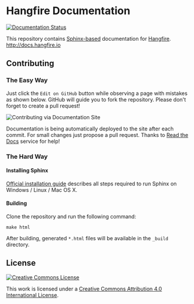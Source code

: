 # Hangfire Documentation

[![Documentation Status](https://readthedocs.org/projects/hangfire/badge/?version=latest)](https://readthedocs.org/projects/hangfire/?badge=latest) 

This repository contains [Sphinx-based](http://sphinx-doc.org) documentation for [Hangfire](http://hangfire.io). http://docs.hangfire.io

Contributing
-------------

### The Easy Way

Just click the `Edit on GitHub` button while observing a page with mistakes as shown below. GitHub will guide you to fork the repository. Please don't forget to create a pull request!

![Contributing via Documentation Site](https://raw.githubusercontent.com/HangfireIO/Hangfire-Documentation/master/contributing.png)

Documentation is being automatically deployed to the site after each commit. For small changes just propose a pull request. Thanks to [Read the Docs](https://readthedocs.org) service for help!

### The Hard Way

#### Installing Sphinx

[Official installation guide](http://sphinx-doc.org/latest/install.html) describes all steps 
required to run Sphinx on Windows / Linux / Mac OS X.

#### Building

Clone the repository and run the following command:

```
make html
```

After building, generated `*.html` files will be available in the `_build` directory.

License
--------

[![Creative Commons License](https://i.creativecommons.org/l/by/4.0/88x31.png)](http://creativecommons.org/licenses/by/4.0/)

This work is licensed under a <a rel="license" href="http://creativecommons.org/licenses/by/4.0/">Creative Commons Attribution 4.0 International License</a>.
